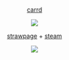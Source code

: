 # 

<p align="center">
<a href="https://vampedia.carrd.co/">carrd</a>
</p>


<p align="center">
<img src="[https://64.media.tumblr.com/a825b304a310b0097aeb09f74baa027b/ecefbd0890414f80-22/s1280x1920/38342e6b8119fb04885a068c7c7f3b7db157660b.gifv](https://64.media.tumblr.com/f4c7154f53bf117f76c54d95a0aa4d90/ee4249fd60b4b653-58/s540x810/83a4934e2e32aa6e05b84aea8d428cd0beed4a7f.pnj)"()
" class="center">
</p>

<p align="center">
<a href="https://worn.straw.page">strawpage</a> + <a href="https://steamcommunity.com/id/765611995103422/">steam</a>
</p>



  
<p align="center">  
  <img src="https://komarev.com/ghpvc/?username=your-github-w-rn&color=cda381&abbreviated=true&label=🧺 ">
